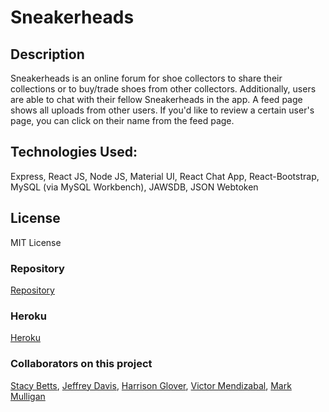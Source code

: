 # Sneakerheads

## Description

Sneakerheads is an online forum for shoe collectors to share their collections or to buy/trade shoes from other collectors. Additionally, users are able to chat with their fellow Sneakerheads in the app. A feed page shows all uploads from other users. If you'd like to review a certain user's page, you can click on their name from the feed page. 

## Technologies Used: 
Express, React JS, Node JS, Material UI, React Chat App, React-Bootstrap, MySQL (via MySQL Workbench), JAWSDB, JSON Webtoken

## License
MIT License

### Repository
[Repository](https://github.com/hugo2211/Sneaker_Head)

### Heroku
[Heroku](http://sneaker-heads.herokuapp.com/)

### Collaborators on this project
[Stacy Betts](https://github.com/stacyo23), [Jeffrey Davis](https://github.com/kingdonut23), [Harrison Glover](https://github.com/Glove1911), [Victor Mendizabal](https://github.com/hugo2211), [Mark Mulligan](https://github.com/Mark-Mulligan)